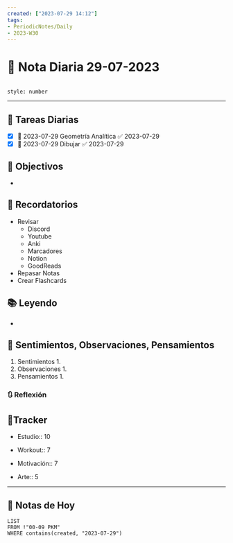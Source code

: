 ```yaml
---
created: ["2023-07-29 14:12"]
tags:
- PeriodicNotes/Daily
- 2023-W30
---
```


# 📅 Nota Diaria 29-07-2023
```toc

style: number

```

---
## 🔷 Tareas Diarias
- [x] 📅 2023-07-29 Geometría Analítica ✅ 2023-07-29
- [x] 📅 2023-07-29 Dibujar ✅ 2023-07-29

## 🎯 Objectivos
- 
## 📕 Recordatorios
- Revisar
	- Discord
	- Youtube
	- Anki
	- Marcadores
	- Notion
	- GoodReads
- Repasar Notas
- Crear Flashcards

## 📚 Leyendo
- 
## 💬 Sentimientos, Observaciones, Pensamientos 
1. Sentimientos
	1. 
2. Observaciones
	1. 
3. Pensamientos
	1. 
### 🔃 Reflexión

## 🔷Tracker

- Estudio:: 10

- Workout:: 7

- Motivación:: 7

- Arte:: 5
---

## 📅 Notas de Hoy
```dataview
LIST 
FROM !"00-09 PKM" 
WHERE contains(created, "2023-07-29")
```